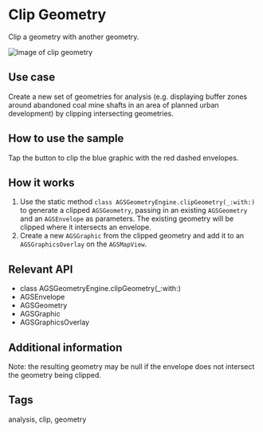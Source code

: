 # Clip Geometry

Clip a geometry with another geometry.

![Image of clip geometry](clip-geometry.png.png)

## Use case

Create a new set of geometries for analysis (e.g. displaying buffer zones around abandoned coal mine shafts in an area of planned urban development) by clipping intersecting geometries.

## How to use the sample

Tap the button to clip the blue graphic with the red dashed envelopes.

## How it works

1.  Use the static method `class AGSGeometryEngine.clipGeometry(_:with:)` to generate a clipped `AGSGeometry`, passing in an existing `AGSGeometry` and an `AGSEnvelope` as parameters.  The existing geometry will be clipped where it intersects an envelope.
2.  Create a new `AGSGraphic` from the clipped geometry and add it to an `AGSGraphicsOverlay` on the `AGSMapView`.

## Relevant API

* class AGSGeometryEngine.clipGeometry(_:with:)
* AGSEnvelope
* AGSGeometry
* AGSGraphic
* AGSGraphicsOverlay

## Additional information

Note: the resulting geometry may be null if the envelope does not intersect the geometry being clipped.

## Tags

analysis, clip, geometry
